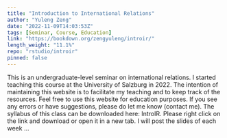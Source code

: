 ```yaml
---
title: "Introduction to International Relations"
author: "Yuleng Zeng"
date: "2022-11-09T14:03:53Z"
tags: [Seminar, Course, Education]
link: "https://bookdown.org/zengyuleng/introir/"
length_weight: "11.1%"
repo: "rstudio/introir"
pinned: false
---
```


This is an undergraduate-level seminar on international relations. I started teaching this course at the University of Salzburg in 2022. The intention of maintaining this website is to facilitate my teaching and to keep track of the resources. Feel free to use this website for education purposes. If you see any errors or have suggestions, please do let me know (contact me). The syllabus of this class can be downloaded here: IntroIR. Please right click on the link and download or open it in a new tab. I will post the slides of each week ...
